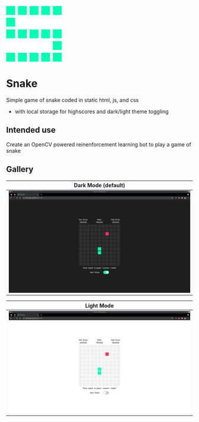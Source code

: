 <img src='./img/icon.png' width='150'>
<br />

# Snake

Simple game of snake coded in static html, js, and css

- with local storage for highscores and dark/light theme toggling

## Intended use

Create an OpenCV powered reinenforcement learning bot to play a game of snake

## Gallery

|                Dark Mode (default)                |
| :-----------------------------------------------: |
| <img src='./img/snake_sc_dark.png' width='500' /> |

|                     Light Mode                     |
| :------------------------------------------------: |
| <img src='./img/snake_sc_light.png' width='500' /> |

